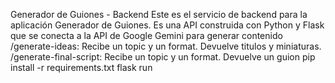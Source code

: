 Generador de Guiones - Backend
Este es el servicio de backend para la aplicación Generador de Guiones. Es una API construida con Python y Flask que se conecta a la API de Google Gemini para generar contenido
/generate-ideas: Recibe un topic y un format. Devuelve titulos y miniaturas.
/generate-final-script: Recibe un topic y un format. Devuelve un guion
pip install -r requirements.txt
flask run
